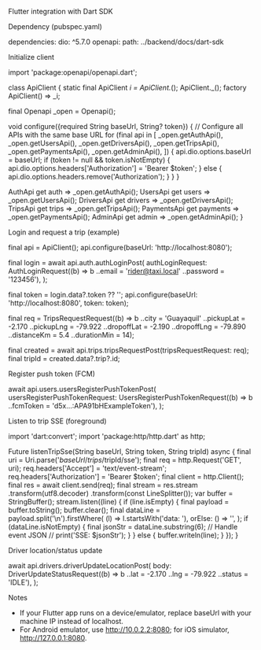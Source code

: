 Flutter integration with Dart SDK

Dependency (pubspec.yaml)

dependencies:
  dio: ^5.7.0
  openapi:
    path: ../backend/docs/dart-sdk

Initialize client

import 'package:openapi/openapi.dart';

class ApiClient {
  static final ApiClient _i = ApiClient._();
  ApiClient._();
  factory ApiClient() => _i;

  final Openapi _open = Openapi();

  void configure({required String baseUrl, String? token}) {
    // Configure all APIs with the same base URL
    for (final api in [
      _open.getAuthApi(),
      _open.getUsersApi(),
      _open.getDriversApi(),
      _open.getTripsApi(),
      _open.getPaymentsApi(),
      _open.getAdminApi(),
    ]) {
      api.dio.options.baseUrl = baseUrl;
      if (token != null && token.isNotEmpty) {
        api.dio.options.headers['Authorization'] = 'Bearer $token';
      } else {
        api.dio.options.headers.remove('Authorization');
      }
    }
  }

  AuthApi get auth => _open.getAuthApi();
  UsersApi get users => _open.getUsersApi();
  DriversApi get drivers => _open.getDriversApi();
  TripsApi get trips => _open.getTripsApi();
  PaymentsApi get payments => _open.getPaymentsApi();
  AdminApi get admin => _open.getAdminApi();
}

Login and request a trip (example)

final api = ApiClient();
api.configure(baseUrl: 'http://localhost:8080');

final login = await api.auth.authLoginPost(
  authLoginRequest: AuthLoginRequest((b) => b
    ..email = 'rider@taxi.local'
    ..password = '123456'),
);

final token = login.data?.token ?? '';
api.configure(baseUrl: 'http://localhost:8080', token: token);

final req = TripsRequestRequest((b) => b
  ..city = 'Guayaquil'
  ..pickupLat = -2.170
  ..pickupLng = -79.922
  ..dropoffLat = -2.190
  ..dropoffLng = -79.890
  ..distanceKm = 5.4
  ..durationMin = 14);

final created = await api.trips.tripsRequestPost(tripsRequestRequest: req);
final tripId = created.data?.trip?.id;

Register push token (FCM)

await api.users.usersRegisterPushTokenPost(
  usersRegisterPushTokenRequest: UsersRegisterPushTokenRequest((b) => b
    ..fcmToken = 'd5x...:APA91bHExampleToken'),
);

Listen to trip SSE (foreground)

import 'dart:convert';
import 'package:http/http.dart' as http;

Future<void> listenTripSse(String baseUrl, String token, String tripId) async {
  final uri = Uri.parse('$baseUrl/trips/$tripId/sse');
  final req = http.Request('GET', uri);
  req.headers['Accept'] = 'text/event-stream';
  req.headers['Authorization'] = 'Bearer $token';
  final client = http.Client();
  final res = await client.send(req);
  final stream = res.stream
      .transform(utf8.decoder)
      .transform(const LineSplitter());
  var buffer = StringBuffer();
  stream.listen((line) {
    if (line.isEmpty) {
      final payload = buffer.toString();
      buffer.clear();
      final dataLine = payload.split('\n').firstWhere(
        (l) => l.startsWith('data: '),
        orElse: () => '',
      );
      if (dataLine.isNotEmpty) {
        final jsonStr = dataLine.substring(6);
        // Handle event JSON
        // print('SSE: $jsonStr');
      }
    } else {
      buffer.writeln(line);
    }
  });
}

Driver location/status update

await api.drivers.driverUpdateLocationPost(
  body: DriverUpdateStatusRequest((b) => b
    ..lat = -2.170
    ..lng = -79.922
    ..status = 'IDLE'),
);

Notes
- If your Flutter app runs on a device/emulator, replace baseUrl with your machine IP instead of localhost.
- For Android emulator, use http://10.0.2.2:8080; for iOS simulator, http://127.0.0.1:8080.
